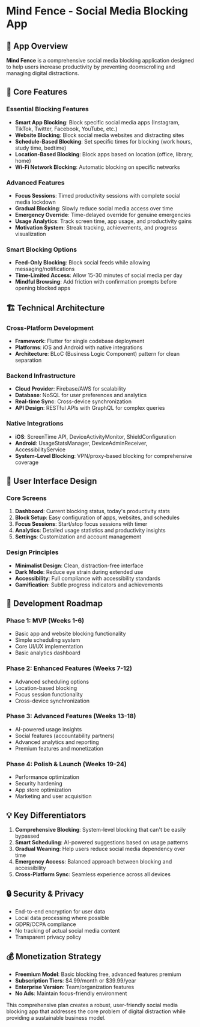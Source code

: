 # Mind Fence - Social Media Blocking App

## 📱 App Overview
**Mind Fence** is a comprehensive social media blocking application designed to help users increase productivity by preventing doomscrolling and managing digital distractions.

## 🎯 Core Features

### Essential Blocking Features
- **Smart App Blocking**: Block specific social media apps (Instagram, TikTok, Twitter, Facebook, YouTube, etc.)
- **Website Blocking**: Block social media websites and distracting sites
- **Schedule-Based Blocking**: Set specific times for blocking (work hours, study time, bedtime)
- **Location-Based Blocking**: Block apps based on location (office, library, home)
- **Wi-Fi Network Blocking**: Automatic blocking on specific networks

### Advanced Features
- **Focus Sessions**: Timed productivity sessions with complete social media lockdown
- **Gradual Blocking**: Slowly reduce social media access over time
- **Emergency Override**: Time-delayed override for genuine emergencies
- **Usage Analytics**: Track screen time, app usage, and productivity gains
- **Motivation System**: Streak tracking, achievements, and progress visualization

### Smart Blocking Options
- **Feed-Only Blocking**: Block social feeds while allowing messaging/notifications
- **Time-Limited Access**: Allow 15-30 minutes of social media per day
- **Mindful Browsing**: Add friction with confirmation prompts before opening blocked apps

## 🏗️ Technical Architecture

### Cross-Platform Development
- **Framework**: Flutter for single codebase deployment
- **Platforms**: iOS and Android with native integrations
- **Architecture**: BLoC (Business Logic Component) pattern for clean separation

### Backend Infrastructure
- **Cloud Provider**: Firebase/AWS for scalability
- **Database**: NoSQL for user preferences and analytics
- **Real-time Sync**: Cross-device synchronization
- **API Design**: RESTful APIs with GraphQL for complex queries

### Native Integrations
- **iOS**: ScreenTime API, DeviceActivityMonitor, ShieldConfiguration
- **Android**: UsageStatsManager, DeviceAdminReceiver, AccessibilityService
- **System-Level Blocking**: VPN/proxy-based blocking for comprehensive coverage

## 🎨 User Interface Design

### Core Screens
1. **Dashboard**: Current blocking status, today's productivity stats
2. **Block Setup**: Easy configuration of apps, websites, and schedules
3. **Focus Sessions**: Start/stop focus sessions with timer
4. **Analytics**: Detailed usage statistics and productivity insights
5. **Settings**: Customization and account management

### Design Principles
- **Minimalist Design**: Clean, distraction-free interface
- **Dark Mode**: Reduce eye strain during extended use
- **Accessibility**: Full compliance with accessibility standards
- **Gamification**: Subtle progress indicators and achievements

## 🚀 Development Roadmap

### Phase 1: MVP (Weeks 1-6)
- Basic app and website blocking functionality
- Simple scheduling system
- Core UI/UX implementation
- Basic analytics dashboard

### Phase 2: Enhanced Features (Weeks 7-12)
- Advanced scheduling options
- Location-based blocking
- Focus session functionality
- Cross-device synchronization

### Phase 3: Advanced Features (Weeks 13-18)
- AI-powered usage insights
- Social features (accountability partners)
- Advanced analytics and reporting
- Premium features and monetization

### Phase 4: Polish & Launch (Weeks 19-24)
- Performance optimization
- Security hardening
- App store optimization
- Marketing and user acquisition

## 💡 Key Differentiators

1. **Comprehensive Blocking**: System-level blocking that can't be easily bypassed
2. **Smart Scheduling**: AI-powered suggestions based on usage patterns
3. **Gradual Weaning**: Help users reduce social media dependency over time
4. **Emergency Access**: Balanced approach between blocking and accessibility
5. **Cross-Platform Sync**: Seamless experience across all devices

## 🔒 Security & Privacy
- End-to-end encryption for user data
- Local data processing where possible
- GDPR/CCPA compliance
- No tracking of actual social media content
- Transparent privacy policy

## 💰 Monetization Strategy
- **Freemium Model**: Basic blocking free, advanced features premium
- **Subscription Tiers**: $4.99/month or $39.99/year
- **Enterprise Version**: Team/organization features
- **No Ads**: Maintain focus-friendly environment

This comprehensive plan creates a robust, user-friendly social media blocking app that addresses the core problem of digital distraction while providing a sustainable business model.